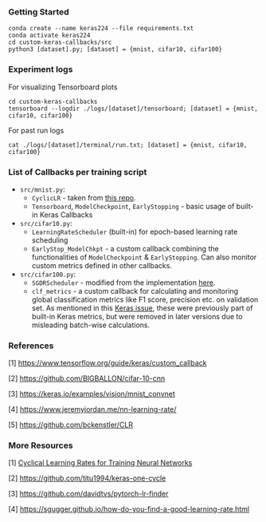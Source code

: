 ### Getting Started

```
conda create --name keras224 --file requirements.txt
conda activate keras224
cd custom-keras-callbacks/src
python3 [dataset].py; [dataset] = {mnist, cifar10, cifar100}
```

### Experiment logs

For visualizing Tensorboard plots

```
cd custom-keras-callbacks
tensorboard --logdir ./logs/[dataset]/tensorboard; [dataset] = {mnist, cifar10, cifar100}
```

For past run logs

```
cat ./logs/[dataset]/terminal/run.txt; [dataset] = {mnist, cifar10, cifar100}
```

### List of Callbacks per training script

- `src/mnist.py`: 
	- `CyclicLR` - taken from [this repo](https://github.com/bckenstler/CLR).
	- `Tensorboard`, `ModelCheckpoint`, `EarlyStopping` - basic usage of built-in Keras Callbacks
- `src/cifar10.py`: 
	- `LearningRateScheduler` (built-in) for epoch-based learning rate scheduling
	- `EarlyStop_ModelChkpt` - a custom callback combining the functionalities of `ModelCheckpoint` & `EarlyStopping`. Can also monitor custom metrics defined in other callbacks.
- `src/cifar100.py`: 
	- `SGDRScheduler` - modified from the implementation [here](https://www.jeremyjordan.me/nn-learning-rate/).
	- `clf_metrics` - a custom callback for calculating and monitoring global classification metrics like F1 score, precision etc. on validation set. As mentioned in this [Keras issue](https://github.com/keras-team/keras/issues/5794), these were previously part of built-in Keras metrics, but were removed in later versions due to misleading batch-wise calculations. 

### References

[1] https://www.tensorflow.org/guide/keras/custom_callback

[2] https://github.com/BIGBALLON/cifar-10-cnn

[3] https://keras.io/examples/vision/mnist_convnet

[4] https://www.jeremyjordan.me/nn-learning-rate/

[5] https://github.com/bckenstler/CLR

### More Resources

[1] [Cyclical Learning Rates for Training Neural Networks](https://arxiv.org/abs/1506.01186)

[2] https://github.com/titu1994/keras-one-cycle

[3] https://github.com/davidtvs/pytorch-lr-finder

[4] https://sgugger.github.io/how-do-you-find-a-good-learning-rate.html